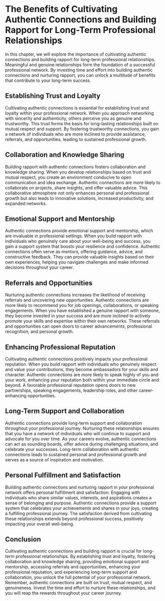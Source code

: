 # The Benefits of Cultivating Authentic Connections and Building Rapport for Long-Term Professional Relationships

In this chapter, we will explore the importance of cultivating authentic connections and building rapport for long-term professional relationships. Meaningful and genuine relationships form the foundation of a successful professional network. By investing time and effort into building authentic connections and nurturing rapport, you can unlock a multitude of benefits that contribute to your long-term success.

## Establishing Trust and Loyalty

Cultivating authentic connections is essential for establishing trust and loyalty within your professional network. When you approach networking with sincerity and authenticity, others perceive you as genuine and trustworthy. This trust forms the basis for long-lasting relationships built on mutual respect and support. By fostering trustworthy connections, you gain a network of individuals who are more inclined to provide assistance, referrals, and opportunities, leading to sustained professional growth.

## Collaboration and Knowledge Sharing

Building rapport with authentic connections fosters collaboration and knowledge sharing. When you develop relationships based on trust and mutual respect, you create an environment conducive to open communication and idea exchange. Authentic connections are more likely to collaborate on projects, share insights, and offer valuable advice. This collaborative atmosphere not only enhances personal and professional growth but also leads to innovative solutions, increased productivity, and expanded networks.

## Emotional Support and Mentorship

Authentic connections provide emotional support and mentorship, which are invaluable in professional settings. When you build rapport with individuals who genuinely care about your well-being and success, you gain a support system that boosts your resilience and confidence. Authentic connections often serve as mentors, offering guidance, advice, and constructive feedback. They can provide valuable insights based on their own experiences, helping you navigate challenges and make informed decisions throughout your career.

## Referrals and Opportunities

Nurturing authentic connections increases the likelihood of receiving referrals and uncovering new opportunities. Authentic connections are more likely to recommend you for job openings, collaborations, or speaking engagements. When you have established a genuine rapport with someone, they become invested in your success and are more inclined to actively promote your skills and expertise within their own networks. These referrals and opportunities can open doors to career advancements, professional recognition, and personal growth.

## Enhancing Professional Reputation

Cultivating authentic connections positively impacts your professional reputation. When you build rapport with individuals who genuinely respect and value your contributions, they become ambassadors for your skills and character. Authentic connections are more likely to speak highly of you and your work, enhancing your reputation both within your immediate circle and beyond. A favorable professional reputation opens doors to new partnerships, speaking engagements, leadership roles, and other career-enhancing opportunities.

## Long-Term Support and Collaboration

Authentic connections provide long-term support and collaboration throughout your professional journey. Nurturing these relationships ensures that you have a network of individuals who will continue to support and advocate for you over time. As your careers evolve, authentic connections can act as sounding boards, offer advice during challenging situations, and celebrate your successes. Long-term collaboration with authentic connections leads to sustained personal and professional growth and serves as a source of inspiration and motivation.

## Personal Fulfillment and Satisfaction

Building authentic connections and nurturing rapport in your professional network offers personal fulfillment and satisfaction. Engaging with individuals who share similar values, interests, and aspirations creates a sense of belonging and purpose. Authentic connections provide a support system that celebrates your achievements and shares in your joys, creating a fulfilling professional journey. The satisfaction derived from cultivating these relationships extends beyond professional success, positively impacting your overall well-being.

## Conclusion

Cultivating authentic connections and building rapport is crucial for long-term professional relationships. By establishing trust and loyalty, fostering collaboration and knowledge sharing, providing emotional support and mentorship, accessing referrals and opportunities, enhancing your professional reputation, and experiencing long-term support and collaboration, you unlock the full potential of your professional network. Remember, authentic connections are built on trust, mutual respect, and genuineness. Invest the time and effort to nurture these relationships, and you will reap the rewards throughout your career journey.
